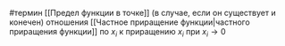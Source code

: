 #термин
[[Предел функции в точке]] (в случае, если он существует и конечен) отношения [[Частное приращение функции|частного приращения функции]] по $x_i$ к приращению $x_i$ при $x_i \to 0$